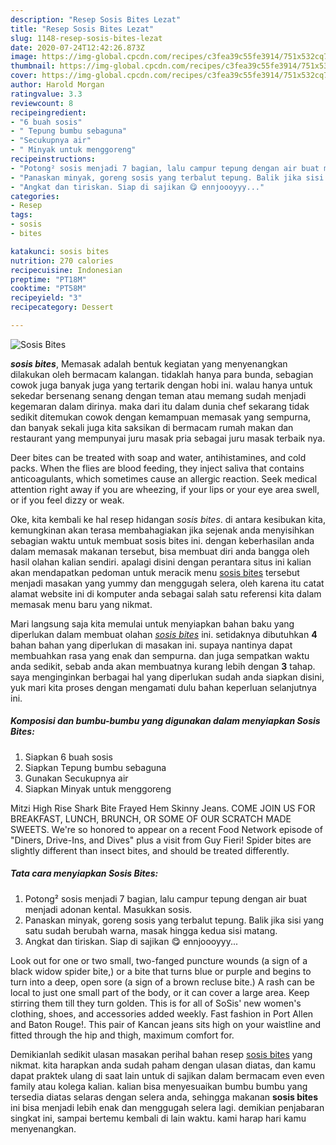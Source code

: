 ```yaml
---
description: "Resep Sosis Bites Lezat"
title: "Resep Sosis Bites Lezat"
slug: 1148-resep-sosis-bites-lezat
date: 2020-07-24T12:42:26.873Z
image: https://img-global.cpcdn.com/recipes/c3fea39c55fe3914/751x532cq70/sosis-bites-foto-resep-utama.jpg
thumbnail: https://img-global.cpcdn.com/recipes/c3fea39c55fe3914/751x532cq70/sosis-bites-foto-resep-utama.jpg
cover: https://img-global.cpcdn.com/recipes/c3fea39c55fe3914/751x532cq70/sosis-bites-foto-resep-utama.jpg
author: Harold Morgan
ratingvalue: 3.3
reviewcount: 8
recipeingredient:
- "6 buah sosis"
- " Tepung bumbu sebaguna"
- "Secukupnya air"
- " Minyak untuk menggoreng"
recipeinstructions:
- "Potong² sosis menjadi 7 bagian, lalu campur tepung dengan air buat menjadi adonan kental. Masukkan sosis."
- "Panaskan minyak, goreng sosis yang terbalut tepung. Balik jika sisi yang satu sudah berubah warna, masak hingga kedua sisi matang."
- "Angkat dan tiriskan. Siap di sajikan 😋 ennjoooyyy..."
categories:
- Resep
tags:
- sosis
- bites

katakunci: sosis bites 
nutrition: 270 calories
recipecuisine: Indonesian
preptime: "PT18M"
cooktime: "PT58M"
recipeyield: "3"
recipecategory: Dessert

---
```



![Sosis Bites](https://img-global.cpcdn.com/recipes/c3fea39c55fe3914/751x532cq70/sosis-bites-foto-resep-utama.jpg)

<b><i>sosis bites</i></b>, Memasak adalah bentuk kegiatan yang menyenangkan dilakukan oleh bermacam kalangan. tidaklah hanya para bunda, sebagian cowok juga banyak juga yang tertarik dengan hobi ini. walau hanya untuk sekedar bersenang senang dengan teman atau memang sudah menjadi kegemaran dalam dirinya. maka dari itu dalam dunia chef sekarang tidak sedikit ditemukan cowok dengan kemampuan memasak yang sempurna, dan banyak sekali juga kita saksikan di bermacam rumah makan dan restaurant yang mempunyai juru masak pria sebagai juru masak terbaik nya.

Deer bites can be treated with soap and water, antihistamines, and cold packs. When the flies are blood feeding, they inject saliva that contains anticoagulants, which sometimes cause an allergic reaction. Seek medical attention right away if you are wheezing, if your lips or your eye area swell, or if you feel dizzy or weak.

Oke, kita kembali ke hal resep hidangan <i>sosis bites</i>. di antara kesibukan kita, kemungkinan akan terasa membahagiakan jika sejenak anda menyisihkan sebagian waktu untuk membuat sosis bites ini. dengan keberhasilan anda dalam memasak makanan tersebut, bisa membuat diri anda bangga oleh hasil olahan kalian sendiri. apalagi disini dengan perantara situs ini kalian akan mendapatkan pedoman untuk meracik menu <u>sosis bites</u> tersebut menjadi masakan yang yummy dan menggugah selera, oleh karena itu catat alamat website ini di komputer anda sebagai salah satu referensi kita dalam memasak menu baru yang nikmat.


Mari langsung saja kita memulai untuk menyiapkan bahan baku yang diperlukan dalam membuat olahan <u><i>sosis bites</i></u> ini. setidaknya dibutuhkan <b>4</b> bahan bahan yang diperlukan di masakan ini. supaya nantinya dapat membuahkan rasa yang enak dan sempurna. dan juga sempatkan waktu anda sedikit, sebab anda akan membuatnya kurang lebih dengan <b>3</b> tahap. saya menginginkan berbagai hal yang diperlukan sudah anda siapkan disini, yuk mari kita proses dengan mengamati dulu bahan keperluan selanjutnya ini.

<!--inarticleads1-->

##### Komposisi dan bumbu-bumbu yang digunakan dalam menyiapkan Sosis Bites:

1. Siapkan 6 buah sosis
1. Siapkan  Tepung bumbu sebaguna
1. Gunakan Secukupnya air
1. Siapkan  Minyak untuk menggoreng


Mitzi High Rise Shark Bite Frayed Hem Skinny Jeans. COME JOIN US FOR BREAKFAST, LUNCH, BRUNCH, OR SOME OF OUR SCRATCH MADE SWEETS. We&#39;re so honored to appear on a recent Food Network episode of &#34;Diners, Drive-Ins, and Dives&#34; plus a visit from Guy Fieri! Spider bites are slightly different than insect bites, and should be treated differently. 

<!--inarticleads2-->

##### Tata cara menyiapkan Sosis Bites:

1. Potong² sosis menjadi 7 bagian, lalu campur tepung dengan air buat menjadi adonan kental. Masukkan sosis.
1. Panaskan minyak, goreng sosis yang terbalut tepung. Balik jika sisi yang satu sudah berubah warna, masak hingga kedua sisi matang.
1. Angkat dan tiriskan. Siap di sajikan 😋 ennjoooyyy...


Look out for one or two small, two-fanged puncture wounds (a sign of a black widow spider bite,) or a bite that turns blue or purple and begins to turn into a deep, open sore (a sign of a brown recluse bite.) A rash can be local to just one small part of the body, or it can cover a large area. Keep stirring them till they turn golden. This is for all of SoSis&#39; new women&#39;s clothing, shoes, and accessories added weekly. Fast fashion in Port Allen and Baton Rouge!. This pair of Kancan jeans sits high on your waistline and fitted through the hip and thigh, maximum comfort for. 

Demikianlah sedikit ulasan masakan perihal bahan resep <u>sosis bites</u> yang nikmat. kita harapkan anda sudah paham dengan ulasan diatas, dan kamu dapat praktek ulang di saat lain untuk di sajikan dalam bermacam even even family atau kolega kalian. kalian bisa menyesuaikan bumbu bumbu yang tersedia diatas selaras dengan selera anda, sehingga makanan <b>sosis bites</b> ini bisa menjadi lebih enak dan menggugah selera lagi. demikian penjabaran singkat ini, sampai bertemu kembali di lain waktu. kami harap hari kamu menyenangkan.
